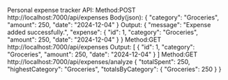 Personal expense tracker API: 
Method:POST
http://localhost:7000/api/expenses
Body(json):
{
  "category": "Groceries",
  "amount": 250,
  "date": "2024-12-04"
}
Output:
{
  "message": "Expense added successfully.",
  "expense": {
    "id": 1,
    "category": "Groceries",
    "amount": 250,
    "date": "2024-12-04"
  }
}
Method:GET
http://localhost:7000/api/expenses
Output:
[
   {
    "id": 1,
    "category": "Groceries",
    "amount": 250,
    "date": "2024-12-04"
  }
]
Method:GET
http://localhost:7000/api/expenses/analyze
{
  "totalSpent": 250,
  "highestCategory": "Groceries",
  "totalsByCategory": {
    "Groceries": 250
  }
}
